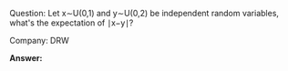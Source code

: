 Question: Let x∼U(0,1) and y∼U(0,2) be independent random variables, what's the expectation of ∣x−y∣?

Company: DRW

**Answer:**

